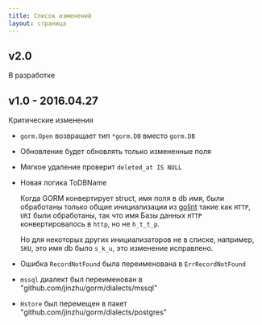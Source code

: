 ```yaml
---
title: Список изменений
layout: страница
---
```


## v2.0

В разработке

## v1.0 - 2016.04.27

Критические изменения

* `gorm.Open` возвращает тип `*gorm.DB` вместо `gorm.DB`

* Обновление будет обновлять только измененные поля

* Мягкое удаление проверит `deleted_at IS NULL`

* Новая логика ToDBName
    
    Когда GORM конвертирует struct, имя поля в db имя, были обработаны только общие инициализации из [golint](https://github.com/golang/lint/blob/master/lint.go#L702) такие как `HTTP`, `URI` были обработаны, так что имя Базы данных `HTTP` конвертировалось в `http`, но не `h_t_t_p`.
    
    Но для некоторых других инициализаторов не в списке, например, `SKU`, это имя db было `s_k_u`, это изменение исправлено.

* Ошибка `RecordNotFound` была переименована в `ErrRecordNotFound`

* `mssql` диалект был переименован в "github.com/jinzhu/gorm/dialects/mssql"

* `Hstore` был перемещен в пакет "github.com/jinzhu/gorm/dialects/postgres"
